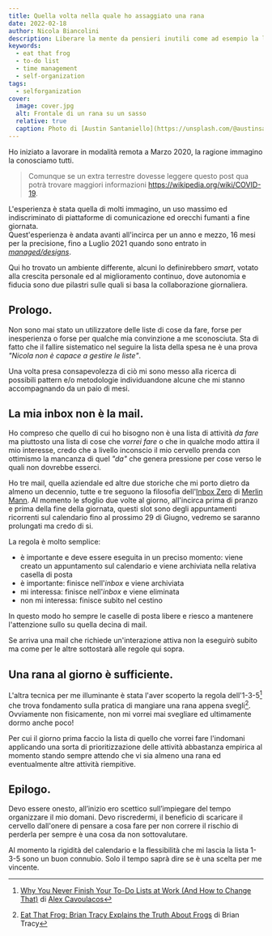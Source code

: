 ```yaml
---
title: Quella volta nella quale ho assaggiato una rana
date: 2022-02-18
author: Nicola Biancolini
description: Liberare la mente da pensieri inutili come ad esempio la lista di cose da fare si è rivelata una per me un'ottima cosa. Trovare la giusta via per ottenerlo non e' stato tuttavia cosi semplice.
keywords: 
  - eat that frog
  - to-do list
  - time management
  - self-organization
tags:
  - selforganization
cover:
  image: cover.jpg
  alt: Frontale di un rana su un sasso
  relative: true
  caption: Photo di [Austin Santaniello](https://unsplash.com/@austinsantaniello?utm_source=unsplash&utm_medium=referral&utm_content=creditCopyText) su [Unsplash](https://unsplash.com/s/photos/eat-frog?utm_source=unsplash&utm_medium=referral&utm_content=creditCopyText)
---
```


Ho iniziato a lavorare in modalità remota a Marzo 2020, la ragione immagino la conosciamo tutti.

> Comunque se un extra terrestre dovesse leggere questo post qua potrà trovare maggiori informazioni https://wikipedia.org/wiki/COVID-19.

L'esperienza è stata quella di molti immagino, un uso massimo ed indiscriminato di piattaforme di comunicazione ed orecchi fumanti a fine giornata.  
Quest'esperienza è andata avanti all'incirca per un anno e mezzo, 16 mesi per la precisione, fino a Luglio 2021 quando sono entrato in [*managed/designs*](https://www.manageddesigns.it/).

<!-- 
  Todo {working-in-md}.
  Replate {working-in-md} with link to ../working-in-md post, when available.
-->
<!-- {working-in-md} -->
Qui ho trovato un ambiente differente, alcuni lo definirebbero *smart*, votato alla crescita personale ed al miglioramento continuo, dove autonomia e fiducia sono due pilastri sulle quali si basa la collaborazione giornaliera.
<!-- {working-in-md} --> 

## Prologo.

Non sono mai stato un utilizzatore delle liste di cose da fare, forse per inesperienza o forse per qualche mia convinzione a me sconosciuta. Sta di fatto che il fallire sistematico nel seguire la lista della spesa ne è una prova *"Nicola non è capace a gestire le liste"*.

Una volta presa consapevolezza di ciò mi sono messo alla ricerca di possibili pattern e/o metodologie individuandone alcune che mi stanno accompagnando da un paio di mesi.

## La mia inbox non è la mail.

Ho compreso che quello di cui ho bisogno non è una lista di attività *da fare* ma piuttosto una lista di cose che *vorrei fare* o che in qualche modo attira il mio interesse, credo che a livello inconscio il mio cervello prenda con ottimismo la mancanza di quel *"da"* che genera pressione per cose verso le quali non dovrebbe esserci.

Ho tre mail, quella aziendale ed altre due storiche che mi porto dietro da almeno un decennio, tutte e tre seguono la filosofia dell'[Inbox Zero](https://www.43folders.com/izero "Indice degli articoli inerenti la tecnica Inbox Zero") di [Merlin Mann](http://www.merlinmann.com/ "Sito personale di Merlin Mann"). Al momento le sfoglio due volte al giorno, all'incirca prima di pranzo e prima della fine della giornata, questi slot sono degli appuntamenti ricorrenti sul calendario fino al prossimo 29 di Giugno, vedremo se saranno prolungati ma credo di si.

La regola è molto semplice:

  - è importante e deve essere eseguita in un preciso momento: viene creato un appuntamento sul calendario e viene archiviata nella relativa casella di posta
  - è importante: finisce nell'*inbox* e viene archiviata
  - mi interessa: finisce nell'*inbox* e viene eliminata
  - non mi interessa: finisce subito nel cestino

In questo modo ho sempre le caselle di posta libere e riesco a mantenere l'attenzione sullo su quella decina di mail.

Se arriva una mail che richiede un'interazione attiva non la eseguirò subito ma come per le altre sottostarà alle regole qui sopra.

## Una rana al giorno è sufficiente.

L'altra tecnica per me illuminante è stata l'aver scoperto la regola dell'1-3-5[^1] che trova fondamento sulla pratica di mangiare una rana appena svegli[^2]. Ovviamente non fisicamente, non mi vorrei mai svegliare ed ultimamente dormo anche poco!

[^1]: [Why You Never Finish Your To-Do Lists at Work (And How to Change That)](https://www.themuse.com/advice/why-you-never-finish-your-todo-lists-at-work-and-how-to-change-that) di [Alex Cavoulacos](https://www.themuse.com/author/alex-cavoulacos)

[^2]: [Eat That Frog: Brian Tracy Explains the Truth About Frogs](https://www.briantracy.com/blog/time-management/the-truth-about-frogs) di Brian Tracy

Per cui il giorno prima faccio la lista di quello che vorrei fare l'indomani applicando una sorta di prioritizzazione delle attività abbastanza empirica al momento stando sempre attendo che vi sia almeno una rana ed eventualmente altre attività riempitive.

## Epilogo.

Devo essere onesto, all’inizio ero scettico sull’impiegare del tempo organizzare il mio domani. Devo riscredermi, il beneficio di scaricare il cervello dall'onere di pensare a cosa fare per non correre il rischio di perderla per sempre è una cosa da non sottovalutare.

Al momento la rigidità del calendario e la flessibilità che mi lascia la lista 1-3-5 sono un buon connubio. Solo il tempo saprà dire se è una scelta per me vincente.
